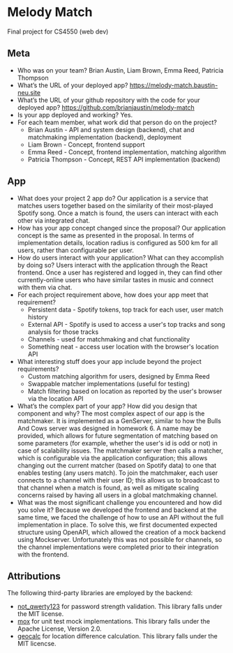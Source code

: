# Melody Match
Final project for CS4550 (web dev)

## Meta
* Who was on your team?
  Brian Austin, Liam Brown, Emma Reed, Patricia Thompson
* What’s the URL of your deployed app?
  https://melody-match.baustin-neu.site
* What’s the URL of your github repository with the code for your
  deployed app? https://github.com/brianjaustin/melody-match
* Is your app deployed and working? Yes.
* For each team member, what work did that person do on the project?
  * Brian Austin - API and system design (backend), chat and
    matchmaking implementation (backend), deployment
  * Liam Brown - Concept, frontend support
  * Emma Reed - Concept, frontend implementation, matching algorithm
  * Patricia Thompson - Concept, REST API implementation (backend)

## App
* What does your project 2 app do?
  Our application is a service that matches users together based on
  the similarity of their most-played Spotify song. Once a match is
  found, the users can interact with each other via integrated chat.
* How has your app concept changed since the proposal?
  Our application concept is the same as presented in the proposal.
  In terms of implementation details, location radius is configured
  as 500 km for all users, rather than configurable per user.
* How do users interact with your application?
  What can they accomplish by doing so?
  Users interact with the application through the React frontend.
  Once a user has registered and logged in, they can find other
  currently-online users who have similar tastes in music and connect
  with them via chat.
* For each project requirement above, how does your app meet that
  requirement?
  * Persistent data - Spotify tokens, top track for each user,
                      user match history
  * External API - Spotify is used to access a user's top tracks and
    song analysis for those tracks
  * Channels - used for matchmaking and chat functionality
  * Something neat - access user location with the browser's
    location API
* What interesting stuff does your app include beyond the project
  requirements?
  * Custom matching algorithm for users, designed by Emma Reed
  * Swappable matcher implementations (useful for testing)
  * Match filtering based on location as reported by the user's
    browser via the location API
* What’s the complex part of your app? How did you design
  that component and why?
  The most complex aspect of our app is the matchmaker. It is
  implemented as a GenServer, similar to how the Bulls And Cows
  server was designed in homework 6. A name may be provided, which
  allows for future segmentation of matching based on some parameters
  (for example, whether the user's id is odd or not) in case of
  scalability issues. The matchmaker server then calls a matcher,
  which is configurable via the application configuration; this
  allows changing out the current matcher (based on Spotify data)
  to one that enables testing (any users match). To join the
  matchmaker, each user connects to a channel with their user ID;
  this allows us to broadcast to that channel when a match is found,
  as well as mitigate scaling concerns raised by having all users
  in a global matchmaking channel.
* What was the most significant challenge you encountered and how
  did you solve it?
  Because we developed the frontend and backend at the same time,
  we faced the challenge of how to use an API without the full
  implementation in place. To solve this, we first documented
  expected structure using OpenAPI, which allowed the creation
  of a mock backend using Mockserver. Unfortunately this was
  not possible for channels, so the channel implementations
  were completed prior to their integration with the frontend.

## Attributions
The following third-party libraries are employed by the backend:
* [not_qwerty123](https://github.com/riverrun/not_qwerty123) for
  password strength validation. This library falls under the
  MIT license.
* [mox](https://github.com/dashbitco/mox) for unit test mock
  implementations. This library falls under the Apache License,
  Version 2.0.
* [geocalc](https://github.com/yltsrc/geocalc) for location
  difference calculation. This library falls under the MIT licencse.
